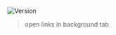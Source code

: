 ![Version](https://img.shields.io/badge/version-0.1.0--beta.2-blue.svg?cacheSeconds=2592000)

> open links in background tab
